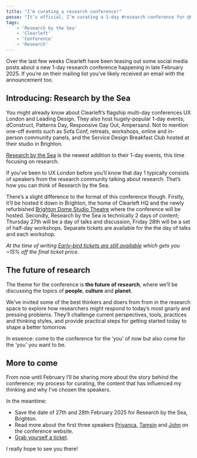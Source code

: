 ```yaml
---
title: "I’m curating a research conference!"
posse: "It’s official, I’m curating a 1-day #research conference for @Clearleft@mastodon.social! Read more about Research by the Sea happening Feb 2025 in Brighton."
tags:
    - 'Research by the Sea'
    - 'Clearleft'
    - 'Conference'
    - 'Research'
---
```


Over the last few weeks Clearleft have been teasing out some social media posts about a new 1-day research conference happening in late February 2025. If you’re on their mailing list you’ve likely received an email with the announcement too.

## Introducing: Research by the Sea

You might already know about Clearleft’s flagship multi-day conferences UX London and Leading Design. They also host hugely-popular 1-day events; dConstruct, Patterns Day, Responsive Day Out, Ampersand. Not to mention one-off events such as Sofa Conf, retreats, workshops, online and in-person community panels, and the Service Design Breakfast Club hosted at their studio in Brighton.

[Research by the Sea](https://researchbythesea.com/) is the newest addition to their 1-day events, this time focusing on research.

If you’ve been to UX London before you’ll know that day 1 typically consists of speakers from the research community talking about research. That’s how you can think of Research by the Sea.

There’s a slight difference to the format of this conference though. Firstly, it’ll be hosted it down in Brighton, the home of Clearleft HQ and the newly refurbished [Brighton Dome Studio Theatre](https://brightondome.org/studio-theatre/) where the conference will be hosted. Secondly, Research by the Sea is technically 2 days of content; Thursday 27th will be a day of talks and discussion, Friday 28th will be a set of half-day workshops. Separate tickets are available for the the day of talks and each workshop.

*At the time of writing [Early-bird tickets are still available](https://ti.to/clearleft/researchbythesea2025) which gets you ~15% off the final ticket price.*

## The future of research

The theme for the conference is **the future of research**, where we’ll be discussing the topics of **people**, **culture** and **planet**.

We’ve invited some of the best thinkers and doers from from in the research space to explore how researchers might respond to today’s most gnarly and pressing problems. They’ll challenge current perspectives, tools, practices and thinking styles, and provide practical steps for getting started today to shape a better tomorrow.

In essence: come to the conference for the ‘you’ of now but also come for the ‘you’ you want to be.

## More to come

From now until February I’ll be sharing more about the story behind the conference; my process for curating, the content that has influenced my thinking and why I’ve chosen the speakers.

In the meantime:

- Save the date of 27th and 28th February 2025 for Research by the Sea, Brighton.
- Read more about the first three speakers [Priyanca](https://researchbythesea.com/priyanca-dsouza/), [Tamsin](https://researchbythesea.com/tamsin-bishton/) and [John](https://researchbythesea.com/john-curran/) on the conference website.
- [Grab yourself a ticket](https://ti.to/clearleft/researchbythesea2025).

I really hope to see you there!